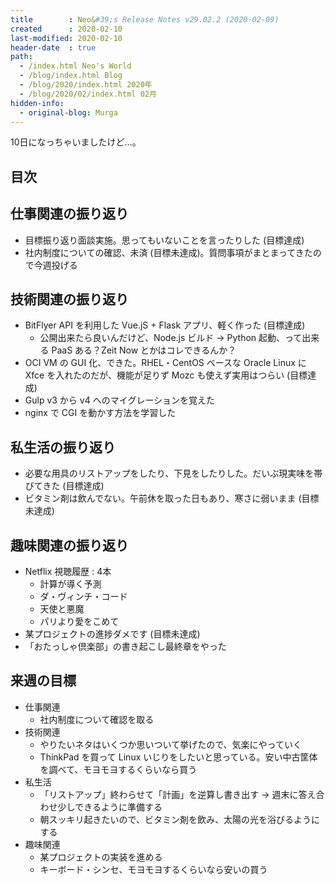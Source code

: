 ```yaml
---
title        : Neo&#39;s Release Notes v29.02.2 (2020-02-09)
created      : 2020-02-10
last-modified: 2020-02-10
header-date  : true
path:
  - /index.html Neo's World
  - /blog/index.html Blog
  - /blog/2020/index.html 2020年
  - /blog/2020/02/index.html 02月
hidden-info:
  - original-blog: Murga
---
```


10日になっちゃいましたけど…。

## 目次

## 仕事関連の振り返り

- 目標振り返り面談実施。思ってもいないことを言ったりした (目標達成)
- 社内制度についての確認、未済 (目標未達成)。質問事項がまとまってきたので今週投げる

## 技術関連の振り返り

- BitFlyer API を利用した Vue.jS + Flask アプリ、軽く作った (目標達成)
  - 公開出来たら良いんだけど、Node.js ビルド → Python 起動、って出来る PaaS ある？Zeit Now とかはコレできるんか？
- OCI VM の GUI 化、できた。RHEL・CentOS ベースな Oracle Linux に Xfce を入れたのだが、機能が足りず Mozc も使えず実用はつらい (目標達成)
- Gulp v3 から v4 へのマイグレーションを覚えた
- nginx で CGI を動かす方法を学習した

## 私生活の振り返り

- 必要な用具のリストアップをしたり、下見をしたりした。だいぶ現実味を帯びてきた (目標達成)
- ビタミン剤は飲んでない。午前休を取った日もあり、寒さに弱いまま (目標未達成)

## 趣味関連の振り返り

- Netflix 視聴履歴 : 4本
  - 計算が導く予測
  - ダ・ヴィンチ・コード
  - 天使と悪魔
  - パリより愛をこめて
- 某プロジェクトの進捗ダメです (目標未達成)
- 「おたっしゃ倶楽部」の書き起こし最終章をやった

## 来週の目標

- 仕事関連
  - 社内制度について確認を取る
- 技術関連
  - やりたいネタはいくつか思いついて挙げたので、気楽にやっていく
  - ThinkPad を買って Linux いじりをしたいと思っている。安い中古筐体を調べて、モヨモヨするくらいなら買う
- 私生活
  - 「リストアップ」終わらせて「計画」を逆算し書き出す → 週末に答え合わせ少しできるように準備する
  - 朝スッキリ起きたいので、ビタミン剤を飲み、太陽の光を浴びるようにする
- 趣味関連
  - 某プロジェクトの実装を進める
  - キーボード・シンセ、モヨモヨするくらいなら安いの買う
